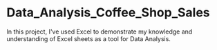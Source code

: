 # Data_Analysis_Coffee_Shop_Sales
In this project, I've used Excel to demonstrate my knowledge and understanding of Excel sheets as a tool for Data Analysis.
